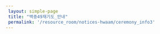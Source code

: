 ```yaml
--- 
 layout: simple-page 
 title: "백중49재기도_안내"
 permalink: '/resource_room/notices-hwaam/ceremony_info3'
--- 
```

  


